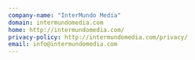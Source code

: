 ```yaml
---
company-name: "InterMundo Media"
domain: intermundomedia.com
home: http://intermundomedia.com/
privacy-policy: http://intermundomedia.com/privacy/
email: info@intermundomedia.com
---
```




